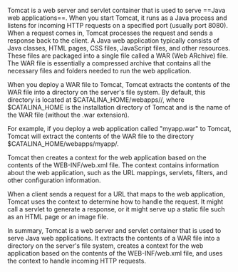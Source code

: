 Tomcat is a web server and servlet container that is used to serve ==Java web applications==. 
When you start Tomcat, it runs as a Java process and listens for incoming HTTP requests on a specified port (usually port 8080). When a request comes in, Tomcat processes the request and sends a response back to the client.
A Java web application typically consists of Java classes, HTML pages, CSS files, JavaScript files, and other resources. These files are packaged into a single file called a WAR (Web ARchive) file. The WAR file is essentially a compressed archive that contains all the necessary files and folders needed to run the web application.

When you deploy a WAR file to Tomcat, Tomcat extracts the contents of the WAR file into a directory on the server's file system. By default, this directory is located at $CATALINA_HOME/webapps/<war-file-name>/, where $CATALINA_HOME is the installation directory of Tomcat and <war-file-name> is the name of the WAR file (without the .war extension).

For example, if you deploy a web application called "myapp.war" to Tomcat, Tomcat will extract the contents of the WAR file to the directory $CATALINA_HOME/webapps/myapp/.

Tomcat then creates a context for the web application based on the contents of the WEB-INF/web.xml file. The context contains information about the web application, such as the URL mappings, servlets, filters, and other configuration information.

When a client sends a request for a URL that maps to the web application, Tomcat uses the context to determine how to handle the request. It might call a servlet to generate a response, or it might serve up a static file such as an HTML page or an image file.

In summary, Tomcat is a web server and servlet container that is used to serve Java web applications. It extracts the contents of a WAR file into a directory on the server's file system, creates a context for the web application based on the contents of the WEB-INF/web.xml file, and uses the context to handle incoming HTTP requests.
